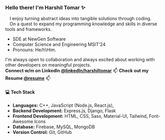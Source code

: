 ### Hello there! I'm Harshil Tomar ✨
  &emsp;I enjoy turning abstract ideas into tangible solutions through coding. </br>
  &emsp;On a quest to expand my programming knowledge and skills in diverse tools and frameworks.
 - SDE at NewGen Software
 - Computer Science and Engineering MSIT'24
 - Pronouns: He/h\Him.

I'm always open to collaboration and always excited about working with other developers on meaningful projects. </br>
**Connect w/m on **LinkedIn** [@linkedIn/harshiltomar](https://www.linkedin.com/in/harshiltomar/)** 📫
**Check out my **Resume** [@resume]([https://www.linkedin.com/in/harshiltomar/](https://drive.google.com/file/d/11UWISCu5pgVvpHTCmHW8a1R6ZZp-Grqi/view))** 📫

#### 💻 Tech Stack

- **Languages:** C++, JavaScript (Node.js, React.js), 
- **Backend Development:** Express.js, Django, Flask
- **Frontend Development:** HTML, CSS, Sass, Material-UI, Tailwind, Font-Awesome Icons
- **Database:** Firebase, MySQL, MongoDB
- **Version Control:** Git, GitHub
